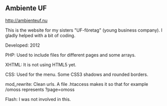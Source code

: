 Ambiente UF
-----------

http://ambienteuf.nu

This is the website for my sisters "UF-företag" (young business company). I gladly helped with a bit of coding.   

Developed: 2012   

PHP: Used to include files for different pages and some arrays.   

XHTML: It is not using HTML5 yet.   

CSS: Used for the menu. Some CSS3 shadows and rounded borders.   

mod_rewrite: Clean urls. A file .htaccess makes it so that for example /omoss represents ?page=omoss   

Flash: I was not involved in this.   

